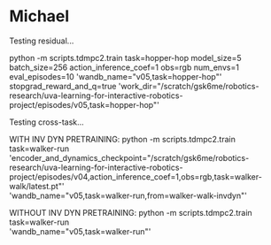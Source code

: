 # Michael

Testing residual...

python -m scripts.tdmpc2.train task=hopper-hop model_size=5 batch_size=256 action_inference_coef=1 obs=rgb num_envs=1 eval_episodes=10 'wandb_name="v05,task=hopper-hop"' stopgrad_reward_and_q=true 'work_dir="/scratch/gsk6me/robotics-research/uva-learning-for-interactive-robotics-project/episodes/v05,task=hopper-hop"'

Testing cross-task...

WITH INV DYN PRETRAINING:
python -m scripts.tdmpc2.train \
    task=walker-run \
    'encoder_and_dynamics_checkpoint="/scratch/gsk6me/robotics-research/uva-learning-for-interactive-robotics-project/episodes/v04,action_inference_coef=1,obs=rgb,task=walker-walk/latest.pt"' \
    'wandb_name="v05,task=walker-run,from=walker-walk-invdyn"'

WITHOUT INV DYN PRETRAINING:
python -m scripts.tdmpc2.train \
    task=walker-run \
    'wandb_name="v05,task=walker-run"'

